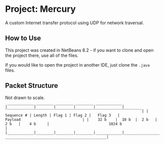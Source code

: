 # Project: Mercury

A custom Internet transfer protocol using UDP for network traversal.

## How to Use

This project was created in NetBeans 8.2 - if you want to clone and open the project there, use all of the files.

If you would like to open the project in another IDE, just clone the `.java` files.

## Packet Structure

Not drawn to scale.

`
|‾‾‾‾‾‾‾‾‾‾‾‾|‾‾‾‾‾‾‾‾|‾‾‾‾‾‾‾‾|‾‾‾‾‾‾‾‾|‾‾‾‾‾‾‾‾‾‾‾‾|‾‾‾‾‾‾‾‾‾‾‾‾‾‾‾‾‾‾‾‾‾‾‾‾‾‾‾‾‾‾‾‾‾‾‾‾‾‾‾‾‾‾‾‾‾‾‾‾‾‾‾‾‾‾‾‾‾‾‾‾‾‾|
| Sequence # | Length | Flag 1 | Flag 2 |   Flag 3   |                           Payload                            |
|    32 b    |  10 b  |  2 b   |  2 b   |    4 b     |                           1024 b                             |
|____________|________|________|________|____________|______________________________________________________________|
`
